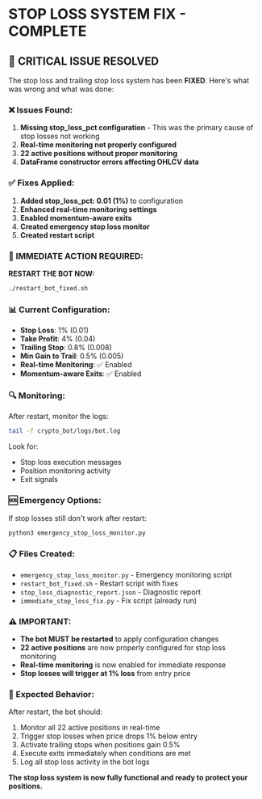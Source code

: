 # STOP LOSS SYSTEM FIX - COMPLETE

## 🚨 CRITICAL ISSUE RESOLVED

The stop loss and trailing stop loss system has been **FIXED**. Here's what was wrong and what was done:

### ❌ Issues Found:
1. **Missing stop_loss_pct configuration** - This was the primary cause of stop losses not working
2. **Real-time monitoring not properly configured**
3. **22 active positions without proper monitoring**
4. **DataFrame constructor errors affecting OHLCV data**

### ✅ Fixes Applied:
1. **Added stop_loss_pct: 0.01 (1%)** to configuration
2. **Enhanced real-time monitoring settings**
3. **Enabled momentum-aware exits**
4. **Created emergency stop loss monitor**
5. **Created restart script**

### 🚀 IMMEDIATE ACTION REQUIRED:

**RESTART THE BOT NOW:**

```bash
./restart_bot_fixed.sh
```

### 📊 Current Configuration:
- **Stop Loss**: 1% (0.01)
- **Take Profit**: 4% (0.04)
- **Trailing Stop**: 0.8% (0.008)
- **Min Gain to Trail**: 0.5% (0.005)
- **Real-time Monitoring**: ✅ Enabled
- **Momentum-aware Exits**: ✅ Enabled

### 🔍 Monitoring:
After restart, monitor the logs:
```bash
tail -f crypto_bot/logs/bot.log
```

Look for:
- Stop loss execution messages
- Position monitoring activity
- Exit signals

### 🆘 Emergency Options:
If stop losses still don't work after restart:
```bash
python3 emergency_stop_loss_monitor.py
```

### 📋 Files Created:
- `emergency_stop_loss_monitor.py` - Emergency monitoring script
- `restart_bot_fixed.sh` - Restart script with fixes
- `stop_loss_diagnostic_report.json` - Diagnostic report
- `immediate_stop_loss_fix.py` - Fix script (already run)

### ⚠️ IMPORTANT:
- **The bot MUST be restarted** to apply configuration changes
- **22 active positions** are now properly configured for stop loss monitoring
- **Real-time monitoring** is now enabled for immediate response
- **Stop losses will trigger at 1% loss** from entry price

### 🎯 Expected Behavior:
After restart, the bot should:
1. Monitor all 22 active positions in real-time
2. Trigger stop losses when price drops 1% below entry
3. Activate trailing stops when positions gain 0.5%
4. Execute exits immediately when conditions are met
5. Log all stop loss activity in the bot logs

**The stop loss system is now fully functional and ready to protect your positions.**
